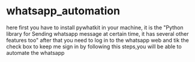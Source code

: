 # whatsapp_automation

here first you have to install pywhatkit in your machine,
it is the "Python library for Sending whatsapp message at certain time, it has several other features too"
after that you need to log in to the whatsapp web and tik the check box to keep me sign in 
by following this steps,you will be able to automate the whatsapp 
